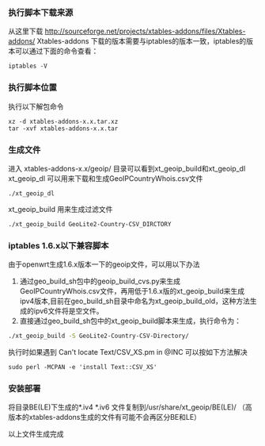 ### 执行脚本下载来源
从这里下载 http://sourceforge.net/projects/xtables-addons/files/Xtables-addons/ Xtables-addons
下载的版本需要与iptables的版本一致，iptables的版本可以通过下面的命令查看：
```
iptables -V
```

### 执行脚本位置
执行以下解包命令
```shell
xz -d xtables-addons-x.x.tar.xz 
tar -xvf xtables-addons-x.x.tar
```

### 生成文件
进入 xtables-addons-x.x/geoip/ 目录可以看到xt_geoip_build和xt_geoip_dl
xt_geoip_dl 可以用来下载和生成GeoIPCountryWhois.csv文件
```
./xt_geoip_dl
```
xt_geoip_build 用来生成过滤文件
```
./xt_geoip_build GeoLite2-Country-CSV_DIRCTORY
```

### iptables 1.6.x以下兼容脚本
由于openwrt生成1.6.x版本一下的geoip文件，可以用以下办法
1. 通过geo_build_sh包中的geoip_build_cvs.py来生成GeoIPCountryWhois.csv文件，再用低于1.6.x版的xt_geoip_build来生成ipv4版本,目前在geo_build_sh目录中命名为xt_geoip_build_old，这种方法生成的ipv6文件将是空文件。
2. 直接通过geo_build_sh包中的xt_geoip_build脚本来生成，执行命令为：
```sh
./xt_geoip_build -S GeoLite2-Country-CSV-Directory/
```

执行时如果遇到 Can't locate Text/CSV_XS.pm in @INC 可以按如下方法解决
```
sudo perl -MCPAN -e 'install Text::CSV_XS'
```

### 安装部署
将目录BE(LE)下生成的*.iv4 *.iv6 文件复制到/usr/share/xt_geoip/BE(LE)/
（高版本的xtables-addons生成的文件有可能不会再区分BE和LE）

以上文件生成完成
